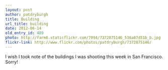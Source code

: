 ```yaml
---
layout: post
author: patdryburgh
title: Building
url_title: building
date: 2012-06-14
old_entry_id: 489
photo: http://farm8.staticflickr.com/7094/7372875146_536a87d51b_b.jpg
flickr-link: http://www.flickr.com/photos/patdryburgh/7372875146/  
---
```


I wish I took note of the buildings I was shooting this week in San Francisco. Sorry!